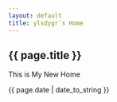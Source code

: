 ```yaml
---
layout: default
title: ylsdygr`s Home
---
```

<h2>{{ page.title }}</h2>
<p>This is My New Home</p>
<p>{{ page.date | date_to_string }}</p>